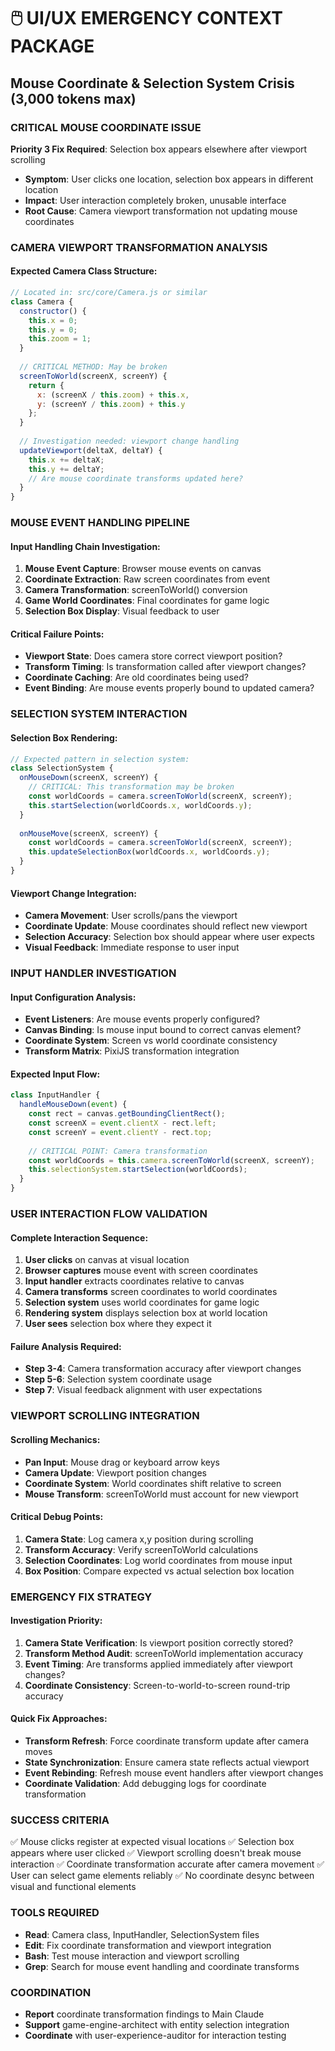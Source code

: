 # 🖱️ UI/UX EMERGENCY CONTEXT PACKAGE
## Mouse Coordinate & Selection System Crisis (3,000 tokens max)

### CRITICAL MOUSE COORDINATE ISSUE
**Priority 3 Fix Required**: Selection box appears elsewhere after viewport scrolling
- **Symptom**: User clicks one location, selection box appears in different location
- **Impact**: User interaction completely broken, unusable interface
- **Root Cause**: Camera viewport transformation not updating mouse coordinates

### CAMERA VIEWPORT TRANSFORMATION ANALYSIS

#### Expected Camera Class Structure:
```javascript
// Located in: src/core/Camera.js or similar
class Camera {
  constructor() {
    this.x = 0;
    this.y = 0;
    this.zoom = 1;
  }
  
  // CRITICAL METHOD: May be broken
  screenToWorld(screenX, screenY) {
    return {
      x: (screenX / this.zoom) + this.x,
      y: (screenY / this.zoom) + this.y
    };
  }
  
  // Investigation needed: viewport change handling
  updateViewport(deltaX, deltaY) {
    this.x += deltaX;
    this.y += deltaY;
    // Are mouse coordinate transforms updated here?
  }
}
```

### MOUSE EVENT HANDLING PIPELINE

#### Input Handling Chain Investigation:
1. **Mouse Event Capture**: Browser mouse events on canvas
2. **Coordinate Extraction**: Raw screen coordinates from event
3. **Camera Transformation**: screenToWorld() conversion
4. **Game World Coordinates**: Final coordinates for game logic
5. **Selection Box Display**: Visual feedback to user

#### Critical Failure Points:
- **Viewport State**: Does camera store correct viewport position?
- **Transform Timing**: Is transformation called after viewport changes?
- **Coordinate Caching**: Are old coordinates being used?
- **Event Binding**: Are mouse events properly bound to updated camera?

### SELECTION SYSTEM INTERACTION

#### Selection Box Rendering:
```javascript
// Expected pattern in selection system:
class SelectionSystem {
  onMouseDown(screenX, screenY) {
    // CRITICAL: This transformation may be broken
    const worldCoords = camera.screenToWorld(screenX, screenY);
    this.startSelection(worldCoords.x, worldCoords.y);
  }
  
  onMouseMove(screenX, screenY) {
    const worldCoords = camera.screenToWorld(screenX, screenY);
    this.updateSelectionBox(worldCoords.x, worldCoords.y);
  }
}
```

#### Viewport Change Integration:
- **Camera Movement**: User scrolls/pans the viewport
- **Coordinate Update**: Mouse coordinates should reflect new viewport
- **Selection Accuracy**: Selection box should appear where user expects
- **Visual Feedback**: Immediate response to user input

### INPUT HANDLER INVESTIGATION

#### Input Configuration Analysis:
- **Event Listeners**: Are mouse events properly configured?
- **Canvas Binding**: Is mouse input bound to correct canvas element?
- **Coordinate System**: Screen vs world coordinate consistency
- **Transform Matrix**: PixiJS transformation integration

#### Expected Input Flow:
```javascript
class InputHandler {
  handleMouseDown(event) {
    const rect = canvas.getBoundingClientRect();
    const screenX = event.clientX - rect.left;
    const screenY = event.clientY - rect.top;
    
    // CRITICAL POINT: Camera transformation
    const worldCoords = this.camera.screenToWorld(screenX, screenY);
    this.selectionSystem.startSelection(worldCoords);
  }
}
```

### USER INTERACTION FLOW VALIDATION

#### Complete Interaction Sequence:
1. **User clicks** on canvas at visual location
2. **Browser captures** mouse event with screen coordinates
3. **Input handler** extracts coordinates relative to canvas
4. **Camera transforms** screen coordinates to world coordinates
5. **Selection system** uses world coordinates for game logic
6. **Rendering system** displays selection box at world location
7. **User sees** selection box where they expect it

#### Failure Analysis Required:
- **Step 3-4**: Camera transformation accuracy after viewport changes
- **Step 5-6**: Selection system coordinate usage
- **Step 7**: Visual feedback alignment with user expectations

### VIEWPORT SCROLLING INTEGRATION

#### Scrolling Mechanics:
- **Pan Input**: Mouse drag or keyboard arrow keys
- **Camera Update**: Viewport position changes
- **Coordinate System**: World coordinates shift relative to screen
- **Mouse Transform**: screenToWorld must account for new viewport

#### Critical Debug Points:
1. **Camera State**: Log camera x,y position during scrolling
2. **Transform Accuracy**: Verify screenToWorld calculations
3. **Selection Coordinates**: Log world coordinates from mouse input
4. **Box Position**: Compare expected vs actual selection box location

### EMERGENCY FIX STRATEGY

#### Investigation Priority:
1. **Camera State Verification**: Is viewport position correctly stored?
2. **Transform Method Audit**: screenToWorld implementation accuracy
3. **Event Timing**: Are transforms applied immediately after viewport changes?
4. **Coordinate Consistency**: Screen-to-world-to-screen round-trip accuracy

#### Quick Fix Approaches:
- **Transform Refresh**: Force coordinate transform update after camera moves
- **State Synchronization**: Ensure camera state reflects actual viewport
- **Event Rebinding**: Refresh mouse event handlers after viewport changes
- **Coordinate Validation**: Add debugging logs for coordinate transformation

### SUCCESS CRITERIA
✅ Mouse clicks register at expected visual locations
✅ Selection box appears where user clicked
✅ Viewport scrolling doesn't break mouse interaction
✅ Coordinate transformation accurate after camera movement
✅ User can select game elements reliably
✅ No coordinate desync between visual and functional elements

### TOOLS REQUIRED
- **Read**: Camera class, InputHandler, SelectionSystem files
- **Edit**: Fix coordinate transformation and viewport integration
- **Bash**: Test mouse interaction and viewport scrolling
- **Grep**: Search for mouse event handling and coordinate transforms

### COORDINATION
- **Report** coordinate transformation findings to Main Claude
- **Support** game-engine-architect with entity selection integration
- **Coordinate** with user-experience-auditor for interaction testing